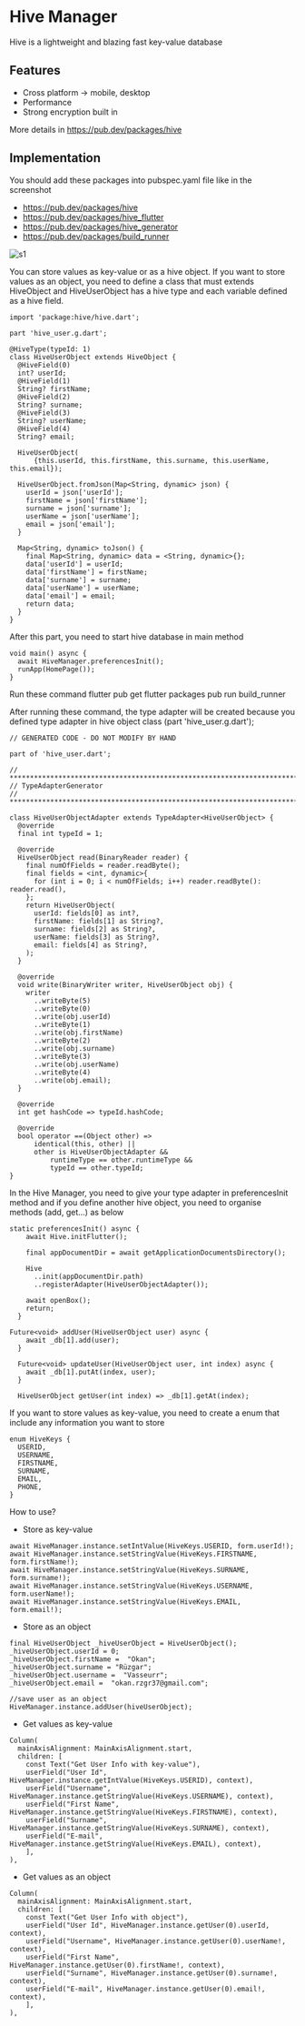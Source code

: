 # Hive Manager

Hive is a lightweight and blazing fast key-value database

## Features
- Cross platform -> mobile, desktop
- Performance 
- Strong encryption built in

More details in https://pub.dev/packages/hive

## Implementation
You should add these packages into pubspec.yaml file like in the screenshot
- https://pub.dev/packages/hive
- https://pub.dev/packages/hive_flutter
- https://pub.dev/packages/hive_generator
- https://pub.dev/packages/build_runner

![s1](https://user-images.githubusercontent.com/67058617/155972904-f51593a0-c23a-4435-9bda-c5f0b1ffa527.png)

You can store values as key-value or as a hive object. If you want to store values as an object, you need to define a class that must extends HiveObject and
HiveUserObject has a hive type and each variable defined as a hive field.

```
import 'package:hive/hive.dart';

part 'hive_user.g.dart';

@HiveType(typeId: 1)
class HiveUserObject extends HiveObject {
  @HiveField(0)
  int? userId;
  @HiveField(1)
  String? firstName;
  @HiveField(2)
  String? surname;
  @HiveField(3)
  String? userName;
  @HiveField(4)
  String? email;

  HiveUserObject(
      {this.userId, this.firstName, this.surname, this.userName, this.email});

  HiveUserObject.fromJson(Map<String, dynamic> json) {
    userId = json['userId'];
    firstName = json['firstName'];
    surname = json['surname'];
    userName = json['userName'];
    email = json['email'];
  }

  Map<String, dynamic> toJson() {
    final Map<String, dynamic> data = <String, dynamic>{};
    data['userId'] = userId;
    data['firstName'] = firstName;
    data['surname'] = surname;
    data['userName'] = userName;
    data['email'] = email;
    return data;
  }
}
```

After this part, you need to start hive database in main method
```
void main() async {
  await HiveManager.preferencesInit();
  runApp(HomePage());
}
```

Run these command
flutter pub get
flutter packages pub run build_runner

After running these command, the type adapter will be created because you defined type adapter in hive object class (part 'hive_user.g.dart');
```
// GENERATED CODE - DO NOT MODIFY BY HAND

part of 'hive_user.dart';

// **************************************************************************
// TypeAdapterGenerator
// **************************************************************************

class HiveUserObjectAdapter extends TypeAdapter<HiveUserObject> {
  @override
  final int typeId = 1;

  @override
  HiveUserObject read(BinaryReader reader) {
    final numOfFields = reader.readByte();
    final fields = <int, dynamic>{
      for (int i = 0; i < numOfFields; i++) reader.readByte(): reader.read(),
    };
    return HiveUserObject(
      userId: fields[0] as int?,
      firstName: fields[1] as String?,
      surname: fields[2] as String?,
      userName: fields[3] as String?,
      email: fields[4] as String?,
    );
  }

  @override
  void write(BinaryWriter writer, HiveUserObject obj) {
    writer
      ..writeByte(5)
      ..writeByte(0)
      ..write(obj.userId)
      ..writeByte(1)
      ..write(obj.firstName)
      ..writeByte(2)
      ..write(obj.surname)
      ..writeByte(3)
      ..write(obj.userName)
      ..writeByte(4)
      ..write(obj.email);
  }

  @override
  int get hashCode => typeId.hashCode;

  @override
  bool operator ==(Object other) =>
      identical(this, other) ||
      other is HiveUserObjectAdapter &&
          runtimeType == other.runtimeType &&
          typeId == other.typeId;
}
```
In the Hive Manager, you need to give your type adapter in preferencesInit method and if you define another hive object, you need to organise methods (add, get...) as below
```
static preferencesInit() async {
    await Hive.initFlutter();

    final appDocumentDir = await getApplicationDocumentsDirectory();

    Hive
      ..init(appDocumentDir.path)
      ..registerAdapter(HiveUserObjectAdapter());

    await openBox();
    return;
  }
```
```
Future<void> addUser(HiveUserObject user) async {
    await _db[1].add(user);
  }

  Future<void> updateUser(HiveUserObject user, int index) async {
    await _db[1].putAt(index, user);
  }

  HiveUserObject getUser(int index) => _db[1].getAt(index);
```
If you want to store values as key-value, you need to create a enum that include any information you want to store
```
enum HiveKeys {
  USERID,
  USERNAME,
  FIRSTNAME,
  SURNAME,
  EMAIL,
  PHONE,
}
```
How to use?
- Store as key-value
```
await HiveManager.instance.setIntValue(HiveKeys.USERID, form.userId!);
await HiveManager.instance.setStringValue(HiveKeys.FIRSTNAME, form.firstName!);
await HiveManager.instance.setStringValue(HiveKeys.SURNAME, form.surname!);
await HiveManager.instance.setStringValue(HiveKeys.USERNAME, form.userName!);
await HiveManager.instance.setStringValue(HiveKeys.EMAIL, form.email!);
```
- Store as an object
```
final HiveUserObject _hiveUserObject = HiveUserObject();
_hiveUserObject.userId = 0;
_hiveUserObject.firstName =  "Okan";
_hiveUserObject.surname = "Rüzgar";
_hiveUserObject.username =  "Vasseurr";
_hiveUserObject.email =  "okan.rzgr37@gmail.com";

//save user as an object
HiveManager.instance.addUser(hiveUserObject);
 ```

- Get values as key-value
```
Column(
  mainAxisAlignment: MainAxisAlignment.start,
  children: [
    const Text("Get User Info with key-value"),
    userField("User Id", HiveManager.instance.getIntValue(HiveKeys.USERID), context),
    userField("Username", HiveManager.instance.getStringValue(HiveKeys.USERNAME), context),
    userField("First Name", HiveManager.instance.getStringValue(HiveKeys.FIRSTNAME), context),
    userField("Surname", HiveManager.instance.getStringValue(HiveKeys.SURNAME), context),
    userField("E-mail", HiveManager.instance.getStringValue(HiveKeys.EMAIL), context),
    ],
),
```
- Get values as an object
```
Column(
  mainAxisAlignment: MainAxisAlignment.start,
  children: [
    const Text("Get User Info with object"),
    userField("User Id", HiveManager.instance.getUser(0).userId, context),
    userField("Username", HiveManager.instance.getUser(0).userName!, context),
    userField("First Name", HiveManager.instance.getUser(0).firstName!, context),
    userField("Surname", HiveManager.instance.getUser(0).surname!, context),
    userField("E-mail", HiveManager.instance.getUser(0).email!, context),
    ],
),
 ```
